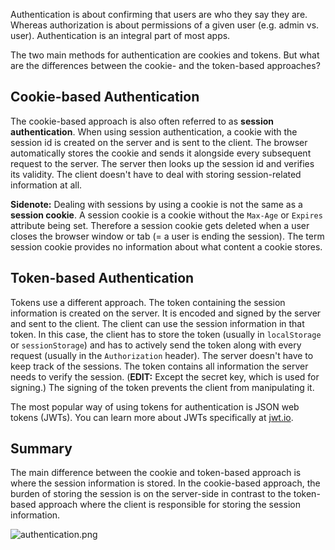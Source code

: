 Authentication is about confirming that users are who they say they are. Whereas authorization is about permissions of a given user (e.g. admin vs. user). Authentication is an integral part of most apps.

The two main methods for authentication are cookies and tokens. But what are the differences between the cookie- and the token-based approaches?

## Cookie-based Authentication

The cookie-based approach is also often referred to as **session authentication**. When using session authentication, a cookie with the session id is created on the server and is sent to the client. The browser automatically stores the cookie and sends it alongside every subsequent request to the server. The server then looks up the session id and verifies its validity. The client doesn't have to deal with storing session-related information at all.

**Sidenote:** Dealing with sessions by using a cookie is not the same as a **session cookie**. A session cookie is a cookie without the `Max-Age` or `Expires` attribute being set. Therefore a session cookie gets deleted when a user closes the browser window or tab (= a user is ending the session). The term session cookie provides no information about what content a cookie stores.
 
## Token-based Authentication

Tokens use a different approach. The token containing the session information is created on the server. It is encoded and signed by the server and sent to the client. The client can use the session information in that token. In this case, the client has to store the token (usually in `localStorage` or `sessionStorage`) and has to actively send the token along with every request (usually in the `Authorization` header). The server doesn't have to keep track of the sessions. The token contains all information the server needs to verify the session. (**EDIT:** Except the secret key, which is used for signing.) The signing of the token prevents the client from manipulating it.

The most popular way of using tokens for authentication is JSON web tokens (JWTs). You can learn more about JWTs specifically at [jwt.io](https://jwt.io/introduction).

## Summary

The main difference between the cookie and token-based approach is where the session information is stored. In the cookie-based approach, the burden of storing the session is on the server-side in contrast to the token-based approach where the client is responsible for storing the session information.

![authentication.png](https://cdn.hashnode.com/res/hashnode/image/upload/v1636403503161/8wg6Rz35A.png)
